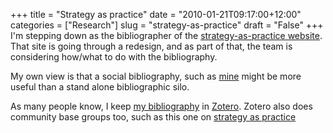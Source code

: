 +++
title = "Strategy as practice"
date = "2010-01-21T09:17:00+12:00"
categories = ["Research"]
slug = "strategy-as-practice"
draft = "False"
+++
I'm stepping down as the bibliographer of the [strategy-as-practice
website](http://www.strategy-as-practice.org/). That site is going
through a redesign, and as part of that, the team is considering
how/what to do with the bibliography.

My own view is that a social bibliography, such as
[mine](http://www.citeulike.org/user/psmith) might be more useful than a
stand alone bibliographic silo.

As many people know, I keep 
[my bibliography](http://www.zotero.org/petersmith/items) in
[Zotero](http://www.zotero.org/). Zotero also does community base
groups too, such as this one on 
[strategy as practice](http://www.zotero.org/groups/strategy_as_practce/items)

